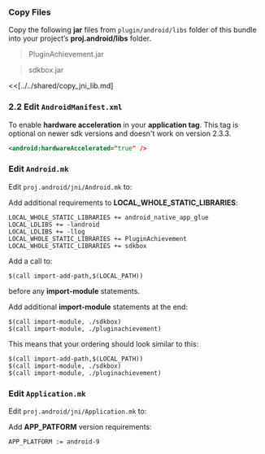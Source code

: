 ### Copy Files
Copy the following __jar__ files from `plugin/android/libs` folder of this
bundle into your project’s __proj.android/libs__ folder.

> PluginAchievement.jar

> sdkbox.jar


<<[../../shared/copy_jni_lib.md]


### 2.2 Edit `AndroidManifest.xml`
To enable __hardware acceleration__ in your __application tag__. This tag is
optional on newer sdk versions and doesn't work on version 2.3.3.
```xml
<android:hardwareAccelerated="true" />
```

### Edit `Android.mk`
Edit `proj.android/jni/Android.mk` to:

Add additional requirements to __LOCAL_WHOLE_STATIC_LIBRARIES__:
```
LOCAL_WHOLE_STATIC_LIBRARIES += android_native_app_glue
LOCAL_LDLIBS += -landroid
LOCAL_LDLIBS += -llog
LOCAL_WHOLE_STATIC_LIBRARIES += PluginAchievement
LOCAL_WHOLE_STATIC_LIBRARIES += sdkbox
```
Add a call to:
```
$(call import-add-path,$(LOCAL_PATH))
```
before any __import-module__ statements.

Add additional __import-module__ statements at the end:
```
$(call import-module, ./sdkbox)
$(call import-module, ./pluginachievement)
```
This means that your ordering should look similar to this:
```
$(call import-add-path,$(LOCAL_PATH))
$(call import-module, ./sdkbox)
$(call import-module, ./pluginachievement)
```

### Edit `Application.mk`
Edit `proj.android/jni/Application.mk` to:

Add __APP_PATFORM__ version requirements:
```
APP_PLATFORM := android-9
```
